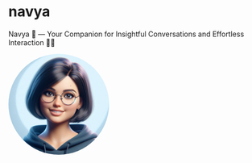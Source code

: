 # navya

Navya 🌟 — Your Companion for Insightful Conversations and Effortless Interaction 💬✨

<a href="url" align="center">
  <img src="imgs/navya_avatar.png" alt="Avatar" height="auto" width="200" style="border-radius:50%"/>
</a>